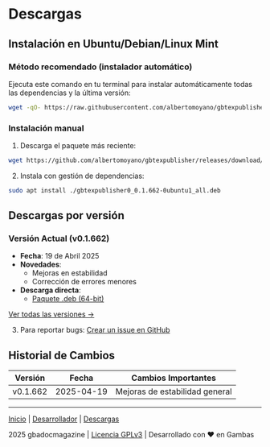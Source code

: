 # Descargas

## Instalación en Ubuntu/Debian/Linux Mint

### Método recomendado (instalador automático)
Ejecuta este comando en tu terminal para instalar automáticamente todas las dependencias y la última versión:

```bash
wget -qO- https://raw.githubusercontent.com/albertomoyano/gbtexpublisher/main/instalar-gbtexpublisher.sh | sudo bash
```

### Instalación manual
1. Descarga el paquete más reciente:
```bash
wget https://github.com/albertomoyano/gbtexpublisher/releases/download/deb-2025.04.19/gbtexpublisher0_0.1.662-0ubuntu1_all.deb
```

2. Instala con gestión de dependencias:
```bash
sudo apt install ./gbtexpublisher0_0.1.662-0ubuntu1_all.deb
```

## Descargas por versión

### Versión Actual (v0.1.662)
- **Fecha**: 19 de Abril 2025
- **Novedades**:
  - Mejoras en estabilidad
  - Corrección de errores menores
- **Descarga directa**:
  - [Paquete .deb (64-bit)](https://github.com/albertomoyano/gbtexpublisher/releases/download/deb-2025.04.19/gbtexpublisher0_0.1.662-0ubuntu1_all.deb)

[Ver todas las versiones →](https://github.com/albertomoyano/gbtexpublisher/releases)


3. Para reportar bugs:
[Crear un issue en GitHub](https://github.com/albertomoyano/gbadocmagazine/issues)

## Historial de Cambios

| Versión   | Fecha       | Cambios Importantes               |
|-----------|------------|-----------------------------------|
| v0.1.662  | 2025-04-19 | Mejoras de estabilidad general    |

---

[Inicio](index.md) | [Desarrollador](cv.md) | [Descargas](downloads.md)

2025 gbadocmagazine | [Licencia GPLv3](https://www-gnu-org.translate.goog/licenses/gpl-3.0.html?_x_tr_sl=en&_x_tr_tl=es&_x_tr_hl=es&_x_tr_pto=tc) | Desarrollado con ❤️ en Gambas
